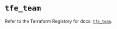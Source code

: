 # `tfe_team`

Refer to the Terraform Registory for docs: [`tfe_team`](https://www.terraform.io/docs/providers/tfe/r/team).
